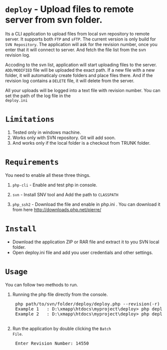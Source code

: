 <code>deploy</code> - Upload files to remote server from svn folder.
=
Its a CLI application to upload files from local svn repository to remote server. It supports both <code>FTP</code> and <code>sFTP</code>. 
The current version is only build for <code>SVN Repository</code>. The application will ask for the revision number, once you enter
that it will connect to server. And fetch the file list from the svn revision log. 

Accoding to the svn list, application will start uploading files to the server. 
<code>ADD/MODIFIED</code> file will be uploaded the exact path. If a new file with a new folder, it will automaticaly create folders
and place files there. And if the revision log contains a <code>DELETE</code> file, it will delete from the server.

All your uploads will be logged into a text file with revision number. You can set the path of the log file in the <code>
deploy.ini</code>

<code>Limitations</code>
==

1. Tested only in windows machine.
2. Works only with SVN repository. Git will add soon.
3. And works only if the local folder is a checkout from TRUNK folder.


<code>Requirements</code>
=
You need to enable all these three things.

1. <code>php-cli</code>      - Enable and test php in console.
    
2. <code>svn</code>          - Install SNV tool and Add the path to <code>CLASSPATH</code>

3. <code>php_ssh2</code>     - Download the file and enable in php.ini . You can download it from here http://downloads.php.net/pierre/ 


<code>Install</code>
=
* Download the application ZIP or RAR file and extract it to you SVN local folder. 
* Open deploy.ini file and add you user credentials and other settings.

<code>Usage</code>
=

You can follow two methods to run.

1. Running the php file directly from the console.

    <pre>
    php path/to/svn/folder/deploy/deploy.php --revision(-r)
    Example 1   : D:\xmapp\htdocs\myproject\deploy> php deploy.php -r 14550
    Example 2   : D:\xmapp\htdocs\myproject\deploy> php deploy.php -r14550
    </pre>
    
2. Run the application by double clicking the <code>Batch File</code>.

    <pre>
    Enter Revision Number: 14550
    </pre>
    












